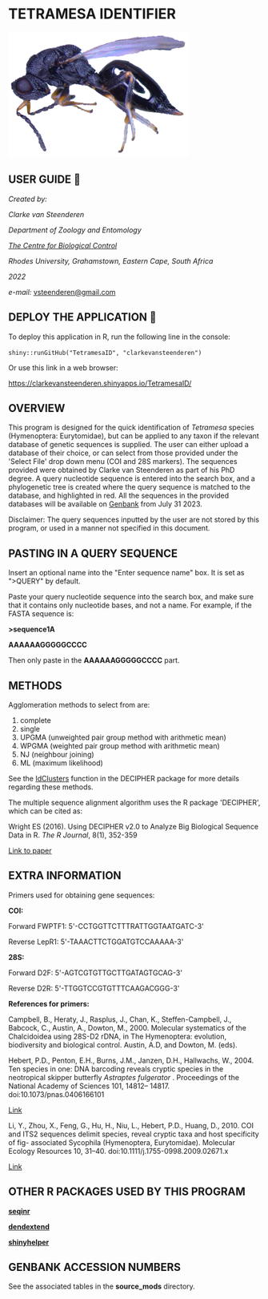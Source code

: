 # **TETRAMESA IDENTIFIER** 

<img src="https://github.com/clarkevansteenderen/TetramesaID/blob/main/www/tetramesa_image.png" height = 250>

## **USER GUIDE** :newspaper:

*Created by:*

*Clarke van Steenderen*

*Department of Zoology and Entomology*

[*The Centre for Biological Control*](https://www.ru.ac.za/centreforbiologicalcontrol/)

*Rhodes University, Grahamstown, Eastern Cape, South Africa*

*2022*

*e-mail:* vsteenderen@gmail.com

## DEPLOY THE APPLICATION :iphone:

To deploy this application in R, run the following line in the console:

`shiny::runGitHub("TetramesaID", "clarkevansteenderen")`

Or use this link in a web browser:

https://clarkevansteenderen.shinyapps.io/TetramesaID/

## **OVERVIEW**

This program is designed for the quick identification of *Tetramesa* species (Hymenoptera: Eurytomidae), but can be applied to any taxon if the relevant 
database of genetic sequences is supplied.
The user can either upload a database of their choice, or can select 
from those provided under the 'Select File' drop down menu (COI and 28S markers). 
The sequences provided were obtained by Clarke van Steenderen as part of his PhD degree. 
A query nucleotide sequence is entered into the search box, and a phylogenetic tree is created where the query sequence 
is matched to the database, and highlighted in red.
All the sequences in the provided databases will be available on [Genbank](https://www.ncbi.nlm.nih.gov/genbank/) from July 31 2023.

Disclaimer:
The query sequences inputted by the user are not stored by this program, or used in a manner not specified in this document.

## **PASTING IN A QUERY SEQUENCE**

Insert an optional name into the "Enter sequence name" box. It is set as ">QUERY" by default.

Paste your query nucleotide sequence into the search box, and make sure that it contains only nucleotide bases, and not a name.
For example, if the FASTA sequence is:

**>sequence1A**
 
**AAAAAAGGGGGCCCC**
 
 Then only paste in the **AAAAAAGGGGGCCCC** part.


## **METHODS**

Agglomeration methods to select from are:

1. complete
2. single
3. UPGMA (unweighted pair group method with arithmetic mean)
4. WPGMA (weighted pair group method with arithmetic mean)
5. NJ (neighbour joining)
6. ML (maximum likelihood)

See the [IdClusters](https://www.rdocumentation.org/packages/DECIPHER/versions/2.0.2/topics/IdClusters) function in the DECIPHER package for more details regarding these methods.

The multiple sequence alignment algorithm uses the R package 'DECIPHER', which can be cited as:

Wright ES (2016). Using DECIPHER v2.0 to Analyze Big Biological Sequence Data in R. *The R Journal*, 8(1), 352-359 

[Link to paper](https://journal.r-project.org/archive/2016/RJ-2016-025/index.html)

## **EXTRA INFORMATION**

Primers used for obtaining gene sequences:

**COI:**

Forward FWPTF1:
5'-CCTGGTTCTTTRATTGGTAATGATC-3'

Reverse LepR1:
5'-TAAACTTCTGGATGTCCAAAAA-3'


**28S:**

Forward D2F: 
5'-AGTCGTGTTGCTTGATAGTGCAG-3'

Reverse D2R: 
5'-TTGGTCCGTGTTTCAAGACGGG-3'

**References for primers:**

Campbell, B., Heraty, J., Rasplus, J., Chan, K., Steffen-Campbell, J., Babcock, C.,
Austin, A., Dowton, M., 2000. Molecular systematics of the Chalcidoidea using 28S-D2 rDNA, in The Hymenoptera: evolution, biodiversity and biological
control. Austin, A.D, and Dowton, M. (eds).


Hebert, P.D., Penton, E.H., Burns, J.M., Janzen, D.H., Hallwachs, W., 2004. Ten species
in one: DNA barcoding reveals cryptic species in the neotropical skipper butterfly
*Astraptes fulgerator* . Proceedings of the National Academy of Sciences 101, 14812–
14817. doi:10.1073/pnas.0406166101

[Link](https://www.pnas.org/doi/10.1073/pnas.0406166101)

Li, Y., Zhou, X., Feng, G., Hu, H., Niu, L., Hebert, P.D., Huang, D., 2010. COI
and ITS2 sequences delimit species, reveal cryptic taxa and host specificity of fig-
associated Sycophila (Hymenoptera, Eurytomidae). Molecular Ecology Resources 10,
31–40. doi:10.1111/j.1755-0998.2009.02671.x

[Link](https://pubmed.ncbi.nlm.nih.gov/21564988/)


## **OTHER R PACKAGES USED BY THIS PROGRAM**

[**seqinr**](https://cran.r-project.org/web/packages/seqinr/index.html)

[**dendextend**](https://cran.r-project.org/web/packages/dendextend/index.html)

[**shinyhelper**](https://cran.r-project.org/web/packages/shinyhelper/index.html)


## **GENBANK ACCESSION NUMBERS**

See the associated tables in the **source_mods** directory.
